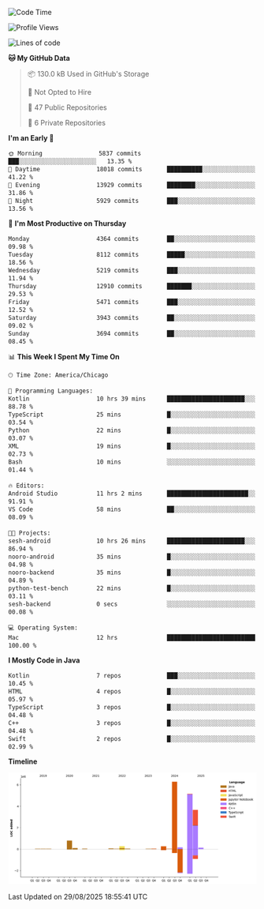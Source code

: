 <!--START_SECTION:waka-->
![Code Time](http://img.shields.io/badge/Code%20Time-1%2C455%20hrs%2023%20mins-blue)

![Profile Views](http://img.shields.io/badge/Profile%20Views-0-blue)

![Lines of code](https://img.shields.io/badge/From%20Hello%20World%20I%27ve%20Written-17.0%20million%20lines%20of%20code-blue)

**🐱 My GitHub Data** 

> 📦 130.0 kB Used in GitHub's Storage 
 > 
> 🚫 Not Opted to Hire
 > 
> 📜 47 Public Repositories 
 > 
> 🔑 6 Private Repositories 
 > 
**I'm an Early 🐤** 

```text
🌞 Morning                5837 commits        ███░░░░░░░░░░░░░░░░░░░░░░   13.35 % 
🌆 Daytime                18018 commits       ██████████░░░░░░░░░░░░░░░   41.22 % 
🌃 Evening                13929 commits       ████████░░░░░░░░░░░░░░░░░   31.86 % 
🌙 Night                  5929 commits        ███░░░░░░░░░░░░░░░░░░░░░░   13.56 % 
```
📅 **I'm Most Productive on Thursday** 

```text
Monday                   4364 commits        ██░░░░░░░░░░░░░░░░░░░░░░░   09.98 % 
Tuesday                  8112 commits        █████░░░░░░░░░░░░░░░░░░░░   18.56 % 
Wednesday                5219 commits        ███░░░░░░░░░░░░░░░░░░░░░░   11.94 % 
Thursday                 12910 commits       ███████░░░░░░░░░░░░░░░░░░   29.53 % 
Friday                   5471 commits        ███░░░░░░░░░░░░░░░░░░░░░░   12.52 % 
Saturday                 3943 commits        ██░░░░░░░░░░░░░░░░░░░░░░░   09.02 % 
Sunday                   3694 commits        ██░░░░░░░░░░░░░░░░░░░░░░░   08.45 % 
```


📊 **This Week I Spent My Time On** 

```text
🕑︎ Time Zone: America/Chicago

💬 Programming Languages: 
Kotlin                   10 hrs 39 mins      ██████████████████████░░░   88.78 % 
TypeScript               25 mins             █░░░░░░░░░░░░░░░░░░░░░░░░   03.54 % 
Python                   22 mins             █░░░░░░░░░░░░░░░░░░░░░░░░   03.07 % 
XML                      19 mins             █░░░░░░░░░░░░░░░░░░░░░░░░   02.73 % 
Bash                     10 mins             ░░░░░░░░░░░░░░░░░░░░░░░░░   01.44 % 

🔥 Editors: 
Android Studio           11 hrs 2 mins       ███████████████████████░░   91.91 % 
VS Code                  58 mins             ██░░░░░░░░░░░░░░░░░░░░░░░   08.09 % 

🐱‍💻 Projects: 
sesh-android             10 hrs 26 mins      ██████████████████████░░░   86.94 % 
nooro-android            35 mins             █░░░░░░░░░░░░░░░░░░░░░░░░   04.98 % 
nooro-backend            35 mins             █░░░░░░░░░░░░░░░░░░░░░░░░   04.89 % 
python-test-bench        22 mins             █░░░░░░░░░░░░░░░░░░░░░░░░   03.11 % 
sesh-backend             0 secs              ░░░░░░░░░░░░░░░░░░░░░░░░░   00.08 % 

💻 Operating System: 
Mac                      12 hrs              █████████████████████████   100.00 % 
```

**I Mostly Code in Java** 

```text
Kotlin                   7 repos             ███░░░░░░░░░░░░░░░░░░░░░░   10.45 % 
HTML                     4 repos             █░░░░░░░░░░░░░░░░░░░░░░░░   05.97 % 
TypeScript               3 repos             █░░░░░░░░░░░░░░░░░░░░░░░░   04.48 % 
C++                      3 repos             █░░░░░░░░░░░░░░░░░░░░░░░░   04.48 % 
Swift                    2 repos             █░░░░░░░░░░░░░░░░░░░░░░░░   02.99 % 
```



**Timeline**

![Lines of Code chart](https://raw.githubusercontent.com/phanijsp/phanijsp/main/assets/bar_graph.png)


 Last Updated on 29/08/2025 18:55:41 UTC
<!--END_SECTION:waka-->
